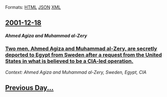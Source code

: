 
Formats: [HTML](2001/12/18/index.html)  [JSON](2001/12/18/index.json)  [XML](2001/12/18/index.xml)  

## [2001-12-18](/news/2001/12/18/index.md)

##### Ahmed Agiza and Muhammad al-Zery
### [ Two men, Ahmed Agiza and Muhammad al-Zery, are secretly deported to Egypt from Sweden after a request from the United States in what is believed to be a CIA-led operation. ](/news/2001/12/18/two-men-ahmed-agiza-and-muhammad-al-zery-are-secretly-deported-to-egypt-from-sweden-after-a-request-from-the-united-states-in-what-is-bel.md)
_Context: Ahmed Agiza and Muhammad al-Zery, Sweden, Egypt, CIA_

## [Previous Day...](/news/2001/12/17/index.md)

